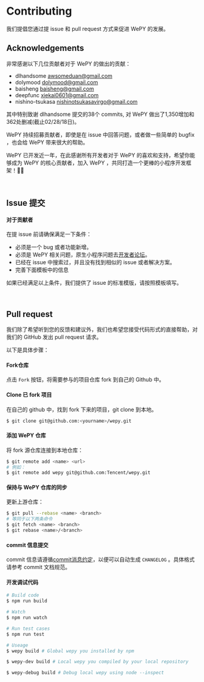# Contributing

我们提倡您通过提 issue 和 pull request 方式来促进 WePY 的发展。


## Acknowledgements

非常感谢以下几位贡献者对于 WePY 的做出的贡献：

- dlhandsome [awsomeduan@gmail.com](mailto:awsomeduan@gmail.com)
- dolymood [dolymood@gmail.com](mailto:dolymood@gmail.com)
- baisheng [baisheng@gmail.com](mailto:baisheng@gmail.com)
- deepfunc [xiekai0601@gmail.com](mailto:xiekai0601@gmail.com)
- nishino-tsukasa [nishinotsukasavirgo@gmail.com](mailto:nishinotsukasavirgo@gmail.com)

其中特别致谢 dlhandsome 提交的38个 commits, 对 WePY 做出了1,350增加和362处删减(截止02/28/18日)。

WePY 持续招募贡献者，即使是在 issue 中回答问题，或者做一些简单的 bugfix ，也会给 WePY 带来很大的帮助。

WePY 已开发近一年，在此感谢所有开发者对于 WePY 的喜欢和支持，希望你能够成为 WePY 的核心贡献者，加入 WePY ，共同打造一个更棒的小程序开发框架！🍾🎉

​                       

## Issue 提交

#### 对于贡献者

在提 issue 前请确保满足一下条件：

- 必须是一个 bug 或者功能新增。
- 必须是 WePY 相关问题，原生小程序问题去[开发者论坛](https://developers.weixin.qq.com/)。
- 已经在 issue 中搜索过，并且没有找到相似的 issue 或者解决方案。
- 完善下面模板中的信息

如果已经满足以上条件，我们提供了 issue 的标准模版，请按照模板填写。

​             

##  Pull request

我们除了希望听到您的反馈和建议外，我们也希望您接受代码形式的直接帮助，对我们的 GitHub 发出 pull request 请求。

以下是具体步骤：

#### Fork仓库

点击 `Fork` 按钮，将需要参与的项目仓库 fork 到自己的 Github 中。

#### Clone 已 fork 项目

在自己的 github 中，找到 fork 下来的项目，git clone 到本地。

```bash
$ git clone git@github.com:<yourname>/wepy.git
```

#### 添加 WePY 仓库

将 fork 源仓库连接到本地仓库：

```bash
$ git remote add <name> <url>
# 例如：
$ git remote add wepy git@github.com:Tencent/wepy.git
```

#### 保持与 WePY 仓库的同步

更新上游仓库：

```bash
$ git pull --rebase <name> <branch>
# 等同于以下两条命令
$ git fetch <name> <branch>
$ git rebase <name>/<branch>
```

#### commit 信息提交

commit 信息请遵循[commit消息约定](./CONTRIBUTING_COMMIT.md)，以便可以自动生成 `CHANGELOG` 。具体格式请参考 commit 文档规范。



#### 开发调试代码

```bash
# Build code
$ npm run build

# Watch
$ npm run watch

# Run test cases
$ npm run test

# Useage
$ wepy build # Global wepy you installed by npm

$ wepy-dev build # Local wepy you compiled by your local repository

$ wepy-debug build # Debug local wepy using node --inspect
```
